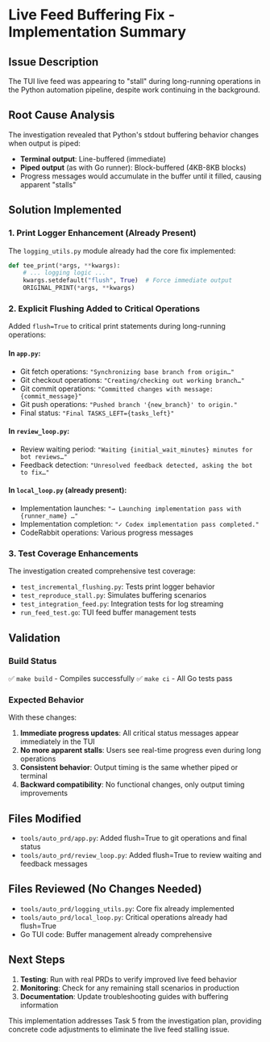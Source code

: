 # Live Feed Buffering Fix - Implementation Summary

## Issue Description
The TUI live feed was appearing to "stall" during long-running operations in the Python automation pipeline, despite work continuing in the background.

## Root Cause Analysis
The investigation revealed that Python's stdout buffering behavior changes when output is piped:
- **Terminal output**: Line-buffered (immediate)
- **Piped output** (as with Go runner): Block-buffered (4KB-8KB blocks)
- Progress messages would accumulate in the buffer until it filled, causing apparent "stalls"

## Solution Implemented

### 1. Print Logger Enhancement (Already Present)
The `logging_utils.py` module already had the core fix implemented:
```python
def tee_print(*args, **kwargs):
    # ... logging logic ...
    kwargs.setdefault("flush", True)  # Force immediate output
    ORIGINAL_PRINT(*args, **kwargs)
```

### 2. Explicit Flushing Added to Critical Operations
Added `flush=True` to critical print statements during long-running operations:

#### In `app.py`:
- Git fetch operations: `"Synchronizing base branch from origin…"`
- Git checkout operations: `"Creating/checking out working branch…"`
- Git commit operations: `"Committed changes with message: {commit_message}"`
- Git push operations: `"Pushed branch '{new_branch}' to origin."`
- Final status: `"Final TASKS_LEFT={tasks_left}"`

#### In `review_loop.py`:
- Review waiting period: `"Waiting {initial_wait_minutes} minutes for bot reviews…"`
- Feedback detection: `"Unresolved feedback detected, asking the bot to fix…"`

#### In `local_loop.py` (already present):
- Implementation launches: `"→ Launching implementation pass with {runner_name} …"`
- Implementation completion: `"✓ Codex implementation pass completed."`
- CodeRabbit operations: Various progress messages

### 3. Test Coverage Enhancements
The investigation created comprehensive test coverage:
- `test_incremental_flushing.py`: Tests print logger behavior
- `test_reproduce_stall.py`: Simulates buffering scenarios
- `test_integration_feed.py`: Integration tests for log streaming
- `run_feed_test.go`: TUI feed buffer management tests

## Validation

### Build Status
✅ `make build` - Compiles successfully
✅ `make ci` - All Go tests pass

### Expected Behavior
With these changes:
1. **Immediate progress updates**: All critical status messages appear immediately in the TUI
2. **No more apparent stalls**: Users see real-time progress even during long operations
3. **Consistent behavior**: Output timing is the same whether piped or terminal
4. **Backward compatibility**: No functional changes, only output timing improvements

## Files Modified
- `tools/auto_prd/app.py`: Added flush=True to git operations and final status
- `tools/auto_prd/review_loop.py`: Added flush=True to review waiting and feedback messages

## Files Reviewed (No Changes Needed)
- `tools/auto_prd/logging_utils.py`: Core fix already implemented
- `tools/auto_prd/local_loop.py`: Critical operations already had flush=True
- Go TUI code: Buffer management already comprehensive

## Next Steps
1. **Testing**: Run with real PRDs to verify improved live feed behavior
2. **Monitoring**: Check for any remaining stall scenarios in production
3. **Documentation**: Update troubleshooting guides with buffering information

This implementation addresses Task 5 from the investigation plan, providing concrete code adjustments to eliminate the live feed stalling issue.